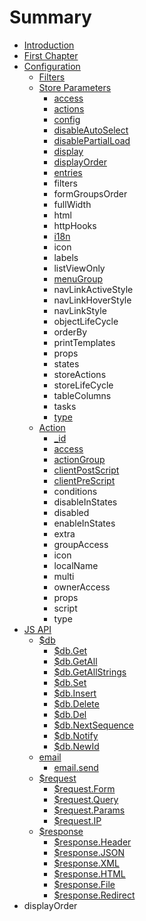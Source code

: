 # Summary

* [Introduction](README.md)
* [First Chapter](chapter1.md)
* [Configuration](configuration.md)
   * [Filters](store.filters.md)
   * [Store Parameters](store_parameters.md)
       * [access](access.md)
       * [actions](store.actions.md)
       * [config](store.config.md)
       * [disableAutoSelect](store.disableautoselect.md)
       * [disablePartialLoad](store.disablepartialload.md)
       * [display](store.display.md)
       * [displayOrder](store.displayorder.md)
       * [entries](store.entries.md)
       * filters
       * formGroupsOrder
       * fullWidth
       * html
       * httpHooks
       * [i18n](i18n.md)
       * icon
       * labels
       * listViewOnly
       * [menuGroup](store.menugroup.md)
       * navLinkActiveStyle
       * navLinkHoverStyle
       * navLinkStyle
       * objectLifeCycle
       * orderBy
       * printTemplates
       * props
       * states
       * storeActions
       * storeLifeCycle
       * tableColumns
       * tasks
       * [type](store.type.md)
   * [Action](store.action.md)
       * [_id](action.id.md)
       * [access](action.access.md)
       * [actionGroup](action.actiongroup.md)
       * [clientPostScript](action.clientpostscript.md)
       * [clientPreScript](action.clientprescript.md)
       * conditions
       * disableInStates
       * disabled
       * enableInStates
       * extra
       * groupAccess
       * icon
       * localName
       * multi
       * ownerAccess
       * props
       * script
       * type
* [JS API](js_api.md)
   * [$db](db.md)
       * [$db.Get](db.get.md)
       * [$db.GetAll](db.getall.md)
       * [$db.GetAllStrings](db.getallstrings.md)
       * [$db.Set](db.set.md)
       * [$db.Insert](db.insert.md)
       * [$db.Delete](db.delete.md)
       * [$db.Del](db.del.md)
       * [$db.NextSequence](db.nextsequence.md)
       * [$db.Notify](db.notify.md)
       * [$db.NewId](db.newid.md)
   * [email](email.md)
       * [email.send](email.send.md)
   * [$request](request.md)
       * [$request.Form](request.form.md)
       * [$request.Query](request.query.md)
       * [$request.Params](request.params.md)
       * [$request.IP](request.ip.md)
   * [$response](response.md)
       * [$response.Header](response.header.md)
       * [$response.JSON](response.json.md)
       * [$response.XML](response.xml.md)
       * [$response.HTML](response.html.md)
       * [$response.File](response.file.md)
       * [$response.Redirect](response.redirect.md)
* displayOrder

